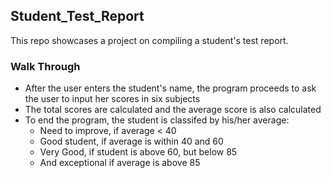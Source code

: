 ## Student_Test_Report
This repo showcases a project on compiling a student's test report. 

### Walk Through

- After the user enters the student's name, the program proceeds to ask the user to input her scores in six subjects
- The total scores are calculated and the average score is also calculated
- To end the program, the student is classifed by his/her average: 
  - Need to improve, if average < 40
  - Good student, if average is within 40 and 60
  - Very Good, if student is above 60, but below 85
  - And exceptional if average is above 85
